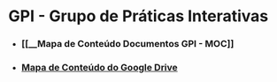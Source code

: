 # GPI - Grupo de Práticas Interativas

- ### [[__Mapa de Conteúdo Documentos GPI - MOC]]
- ### [Mapa de Conteúdo do Google Drive](https://docs.google.com/document/d/e/2PACX-1vTfwFfWxdbBamSAJfesW4G-Y7w9pUKm2XMPkd9OcDe-EIqHiaHP4srR4jI7RbcGab02hPG_d2neq9QF/pub)